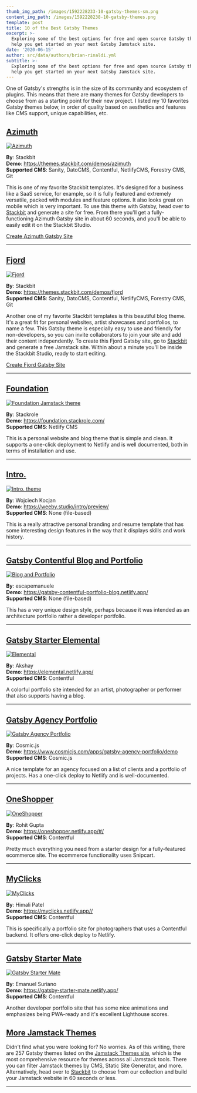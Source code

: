 ```yaml
---
thumb_img_path: /images/1592228233-10-gatsby-themes-sm.png
content_img_path: /images/1592228238-10-gatsby-themes.png
template: post
title: 10 of the Best Gatsby Themes
excerpt: >-
  Exploring some of the best options for free and open source Gatsby themes to
  help you get started on your next Gatsby Jamstack site.
date: '2020-06-15'
author: src/data/authors/brian-rinaldi.yml
subtitle: >-
  Exploring some of the best options for free and open source Gatsby themes to
  help you get started on your next Gatsby Jamstack site.
---
```


One of Gatsby's strengths is in the size of its community and ecosystem of plugins. This means that there are many themes for Gatsby developers to choose from as a starting point for their new project.  I listed my 10 favorites Gatsby themes below, in order of quality based on aesthetics and features like CMS support, unique capabilities, etc.  

## [Azimuth](https://app.stackbit.com/create?theme=azimuth&utm_source=blog&utm_campaign=gatsbythemes)

[![Azimuth](/images/themes/azimuth-gatsby-theme.png)](https://app.stackbit.com/create?theme=azimuth&utm_source=blog&utm_campaign=gatsbythemes)

**By**: Stackbit<br>
**Demo**: <https://themes.stackbit.com/demos/azimuth><br>
**Supported CMS**: Sanity, DatoCMS, Contentful, NetlifyCMS, Forestry CMS, Git<br>

This is one of my favorite Stackbit templates. It's designed for a business like a SaaS service, for example, so it is fully featured and extremely versatile, packed with modules and feature options. It also looks great on mobile which is very important. To use this theme with Gatsby, head over to [Stackbit](https://app.stackbit.com/create?theme=azimuth&utm_source=blog&utm_campaign=gatsbythemes) and generate a site for free. From there you'll get a fully-functioning Azimuth Gatsby site in about 60 seconds, and you'll be able to easily edit it on the Stackbit Studio.

<div>
<a href="https://app.stackbit.com/create?theme=azimuth&utm_source=blog&utm_campaign=gatsbythemes" class="button-component button-component-theme-accent">Create Azimuth Gatsby Site</a>
</div>

---

## [Fjord](https://app.stackbit.com/create?theme=fjord&utm_source=blog&utm_campaign=gatsbythemes)

[![Fjord](/images/themes/fjord-gatsby-theme.png)](https://app.stackbit.com/create?theme=fjord&utm_source=blog&utm_campaign=gatsbythemes)

**By**: Stackbit<br>
**Demo**: <https://themes.stackbit.com/demos/fjord><br>
**Supported CMS**: Sanity, DatoCMS, Contentful, NetlifyCMS, Forestry CMS, Git<br>

Another one of my favorite Stackbit templates is this beautiful blog theme. It's a great fit for personal websites, artist showcases and portfolios, to name a few. This Gatsby theme is especially easy to use and friendly for non-developers, so you can invite collaborators to join your site and add their content independently. To create this Fjord Gatsby site, go to [Stackbit](https://app.stackbit.com/create?theme=fjord&utm_source=blog&utm_campaign=gatsbythemes) and generate a free Jamstack site. Within about a minute you'll be inside the Stackbit Studio, ready to start editing.

<div>
<a href="https://app.stackbit.com/create?theme=fjord&utm_source=blog&utm_campaign=gatsbythemes" class="button-component button-component-theme-accent">Create Fjord Gatsby Site</a>
</div>

---

## [Foundation](https://jamstackthemes.dev/theme/gatsby-starter-foundation/)

[![Foundation Jamstack theme](/images/1592228108-stackrole-gatsby-starter-foundation-master.png)](https://jamstackthemes.dev/theme/gatsby-starter-foundation/)

**By**: Stackrole<br>
**Demo**: <https://foundation.stackrole.com/><br>
**Supported CMS**: Netlify CMS<br>

This is a personal website and blog theme that is simple and clean. It supports a one-click deployment to Netlify and is well documented, both in terms of installation and use.

---

## [Intro.](https://jamstackthemes.dev/theme/gatsby-theme-intro/)

[![Intro. theme](/images/1592228111-wkocjan-gatsby-theme-intro-master.png)](https://jamstackthemes.dev/theme/gatsby-theme-intro/)

**By**: Wojciech Kocjan<br>
**Demo**: <https://weeby.studio/intro/preview/><br>
**Supported CMS**: None (file-based)<br>

This is a really attractive personal branding and resume template that has some interesting design features in the way that it displays skills and work history.

---

## [Gatsby Contentful Blog and Portfolio](https://jamstackthemes.dev/theme/gatsby-contentful-blog-portfolio/)

[![Blog and Portfolio](/images/1592228093-escapemanuele-gatsby-contentful-blog-portfolio-master.png)](https://jamstackthemes.dev/theme/gatsby-contentful-blog-portfolio/)

**By**: escapemanuele<br>
**Demo**: <https://gatsby-contentful-portfolio-blog.netlify.app/><br>
**Supported CMS**: None (file-based)<br>

This has a very unique design style, perhaps because it was intended as an architecture portfolio rather a developer portfolio.

---

## [Gatsby Starter Elemental](https://jamstackthemes.dev/theme/gatsby-starter-elemental/)

[![Elemental](/images/1592228086-akzhy-gatsby-starter-elemental-master.png)](https://jamstackthemes.dev/theme/gatsby-starter-elemental/)

**By**: Akshay<br>
**Demo**: <https://elemental.netlify.app/><br>
**Supported CMS**: Contentful<br>

A colorful portfolio site intended for an artist, photographer or performer that also supports having a blog.

---

## [Gatsby Agency Portfolio](https://jamstackthemes.dev/theme/gatsby-agency-portfolio/)

[![Gatsby Agency Portfolio](/images/1592228088-cosmicjs-gatsby-agency-portfolio-master.png)](https://jamstackthemes.dev/theme/gatsby-agency-portfolio/)

**By**: Cosmic.js<br>
**Demo**: <https://www.cosmicjs.com/apps/gatsby-agency-portfolio/demo><br>
**Supported CMS**: Cosmic.js<br>

A nice template for an agency focused on a list of clients and a portfolio of projects. Has a one-click deploy to Netlify and is well-documented.

---

## [OneShopper](https://jamstackthemes.dev/theme/gatsby-oneshopper/)

[![OneShopper](/images/1592228101-rohitguptab-oneshopper-master.png)](https://jamstackthemes.dev/theme/gatsby-oneshopper/)

**By**: Rohit Gupta<br>
**Demo**: <https://oneshopper.netlify.app/#/><br>
**Supported CMS**: Contentful<br>

Pretty much everything you need from a starter design for a fully-featured ecommerce site. The ecommerce functionality uses Snipcart.

---

## [MyClicks](https://jamstackthemes.dev/theme/gatsby-myclicks/)

[![MyClicks](/images/1592228097-himali-patel-myclicks-master.png)](https://jamstackthemes.dev/theme/gatsby-myclicks/)

**By**: Himali Patel<br>
**Demo**: <https://myclicks.netlify.app//><br>
**Supported CMS**: Contentful<br>

This is specifically a portfolio site for photographers that uses a Contentful backend. It offers one-click deploy to Netlify.

---

## [Gatsby Starter Mate](https://jamstackthemes.dev/theme/gatsby-starter-mate/)

[![Gatsby Starter Mate](/images/1592228091-emasuriano-gatsby-starter-mate-master.png)](https://jamstackthemes.dev/theme/gatsby-starter-mate/)

**By**: Emanuel Suriano<br>
**Demo**: <https://gatsby-starter-mate.netlify.app/><br>
**Supported CMS**: Contentful<br>

Another developer portfolio site that has some nice animations and emphasizes being PWA-ready and it's excellent Lighthouse scores.

## [More Jamstack Themes](https://jamstackthemes.dev&utm_source=blog&utm_campaign=gatsbythemes)
Didn't find what you were looking for? No worries. As of this writing, there are 257 Gatsby themes listed on the [Jamstack Themes site](https://jamstackthemes.dev&utm_source=blog&utm_campaign=gatsbythemes), which is the most comprehensive resource for themes across all Jamstack tools. There you can filter Jamstack themes by CMS, Static Site Generator, and more. Alternatively, head over to [Stackbit](https://www.stackbit.com&utm_source=blog&utm_campaign=gatsbythemes) to choose from our collection and build your Jamstack website in 60 seconds or less.

---